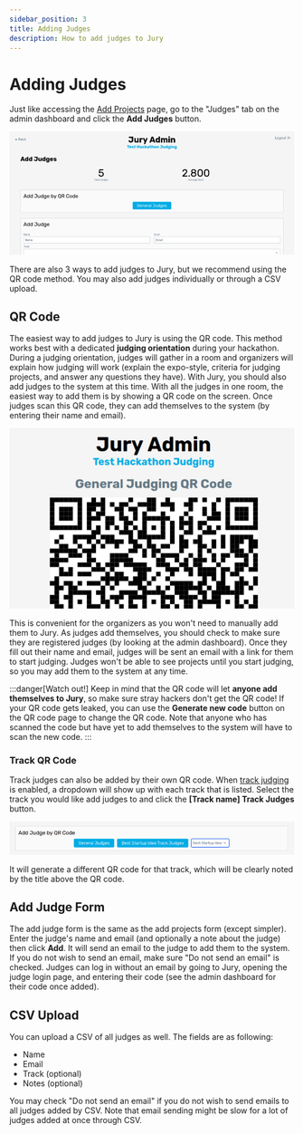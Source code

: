 ```yaml
---
sidebar_position: 3
title: Adding Judges
description: How to add judges to Jury
---
```


# Adding Judges

Just like accessing the [Add Projects](/docs/usage/admin/add-projects) page, go to the "Judges" tab on the admin dashboard and click the **Add Judges** button.

![Add Judges Page](./assets/add-judges.png)

There are also 3 ways to add judges to Jury, but we recommend using the QR code method. You may also add judges individually or through a CSV upload.

## QR Code

The easiest way to add judges to Jury is using the QR code. This method works best with a dedicated **judging orientation** during your hackathon. During a judging orientation, judges will gather in a room and organizers will explain how judging will work (explain the expo-style, criteria for judging projects, and answer any questions they have). With Jury, you should also add judges to the system at this time. With all the judges in one room, the easiest way to add them is by showing a QR code on the screen. Once judges scan this QR code, they can add themselves to the system (by entering their name and email).

![Judge QR Code](./assets/qr-code.png)

This is convenient for the organizers as you won't need to manually add them to Jury. As judges add themselves, you should check to make sure they are registered judges (by looking at the admin dashboard). Once they fill out their name and email, judges will be sent an email with a link for them to start judging. Judges won't be able to see projects until you start judging, so you may add them to the system at any time.

:::danger[Watch out!]
Keep in mind that the QR code will let **anyone add themselves to Jury**, so make sure stray hackers don't get the QR code! If your QR code gets leaked, you can use the **Generate new code** button on the QR code page to change the QR code. Note that anyone who has scanned the code but have yet to add themselves to the system will have to scan the new code.
:::

### Track QR Code

Track judges can also be added by their own QR code. When [track judging](/docs/usage/admin/tracks) is enabled, a dropdown will show up with each track that is listed. Select the track you would like add judges to and click the **[Track name] Track Judges** button.

![Track Judge QR Code](./assets/track-qr-code.png)

It will generate a different QR code for that track, which will be clearly noted by the title above the QR code.

## Add Judge Form

The add judge form is the same as the add projects form (except simpler). Enter the judge's name and email (and optionally a note about the judge) then click **Add**. It will send an email to the judge to add them to the system. If you do not wish to send an email, make sure "Do not send an email" is checked. Judges can log in without an email by going to Jury, opening the judge login page, and entering their code (see the admin dashboard for their code once added).

## CSV Upload

You can upload a CSV of all judges as well. The fields are as following:

- Name
- Email
- Track (optional)
- Notes (optional)

You may check "Do not send an email" if you do not wish to send emails to all judges added by CSV. Note that email sending might be slow for a lot of judges added at once through CSV.
